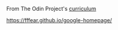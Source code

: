 From The Odin Project's [curriculum](http://www.theodinproject.com/courses/web-development-101/lessons/html-css)

https://fffear.github.io/google-homepage/